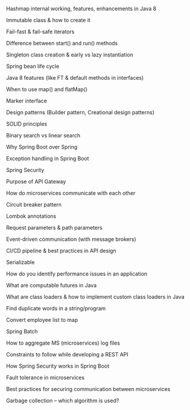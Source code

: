 Hashmap internal working, features, enhancements in Java 8

Immutable class & how to create it

Fail-fast & fail-safe iterators

Difference between start() and run() methods

Singleton class creation & early vs lazy instantiation

Spring bean life cycle

Java 8 features (like FT & default methods in interfaces)

When to use map() and flatMap()

Marker interface

Design patterns (Builder pattern, Creational design patterns)

SOLID principles

Binary search vs linear search

Why Spring Boot over Spring

Exception handling in Spring Boot

Spring Security

Purpose of API Gateway

How do microservices communicate with each other

Circuit breaker pattern

Lombok annotations

Request parameters & path parameters

Event-driven communication (with message brokers)

CI/CD pipeline & best practices in API design

Serializable

How do you identify performance issues in an application

What are computable futures in Java

What are class loaders & how to implement custom class loaders in Java

Find duplicate words in a string/program

Convert employee list to map

Spring Batch

How to aggregate MS (microservices) log files

Constraints to follow while developing a REST API

How Spring Security works in Spring Boot

Fault tolerance in microservices

Best practices for securing communication between microservices

Garbage collection – which algorithm is used?

